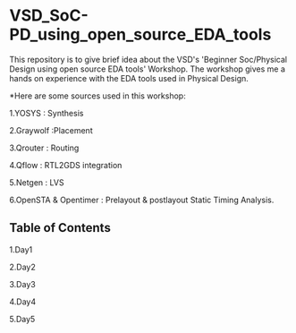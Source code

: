 # VSD_SoC-PD_using_open_source_EDA_tools
This repository is to give brief idea about the VSD's 'Beginner Soc/Physical Design using open source EDA tools' Workshop. The workshop gives me a hands on experience with the EDA tools used in Physical Design.

*Here are some sources used in this workshop:

1.YOSYS : Synthesis

2.Graywolf :Placement

3.Qrouter : Routing

4.Qflow : RTL2GDS integration

5.Netgen : LVS

6.OpenSTA & Opentimer : Prelayout & postlayout Static Timing Analysis.

## Table of Contents

1.Day1

2.Day2

3.Day3

4.Day4

5.Day5
